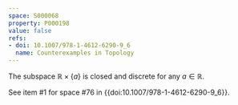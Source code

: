 ```yaml
---
space: S000068
property: P000198
value: false
refs:
- doi: 10.1007/978-1-4612-6290-9_6
  name: Counterexamples in Topology
---
```

The subspace $\mathbb R\times\{a\}$ is closed and discrete for any $a\in\mathbb R$.

See item #1 for space #76 in {{doi:10.1007/978-1-4612-6290-9_6}}.
